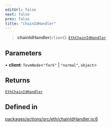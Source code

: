 ```yaml
---
editUrl: false
next: false
prev: false
title: "chainIdHandler"
---
```


> **chainIdHandler**(`client`): [`EthChainIdHandler`](/reference/tevm/actions/type-aliases/ethchainidhandler/)

## Parameters

• **client**: `TevmNode`\<`"fork"` \| `"normal"`, `object`\>

## Returns

[`EthChainIdHandler`](/reference/tevm/actions/type-aliases/ethchainidhandler/)

## Defined in

[packages/actions/src/eth/chainIdHandler.js:6](https://github.com/qbzzt/tevm-monorepo/blob/main/packages/actions/src/eth/chainIdHandler.js#L6)
